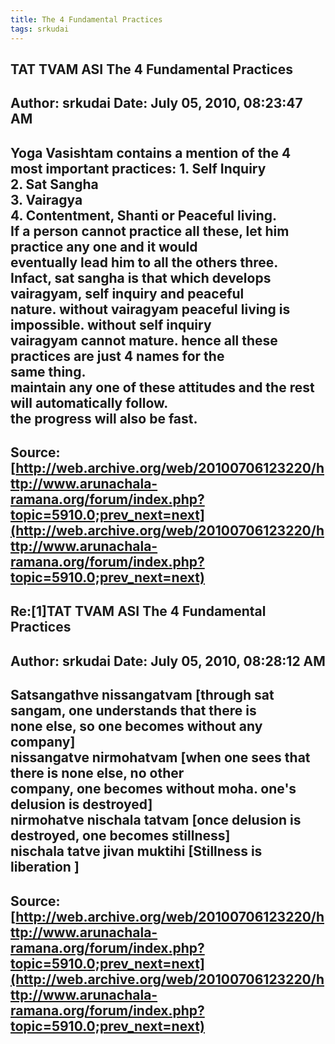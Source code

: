 ```yaml
--- 
title: The 4 Fundamental Practices   
tags: srkudai  
---  
```

## TAT TVAM ASI The 4 Fundamental Practices  
Author: srkudai             Date: July 05, 2010, 08:23:47 AM  
---  
Yoga Vasishtam contains a mention of the 4 most important practices: 1\. Self Inquiry   
2\. Sat Sangha   
3\. Vairagya   
4\. Contentment, Shanti or Peaceful living.   
If a person cannot practice all these, let him practice any one and it would  
eventually lead him to all the others three.   
Infact, sat sangha is that which develops vairagyam, self inquiry and peaceful  
nature. without vairagyam peaceful living is impossible. without self inquiry  
vairagyam cannot mature. hence all these practices are just 4 names for the  
same thing.   
maintain any one of these attitudes and the rest will automatically follow.  
the progress will also be fast.
 ---  
Source:[http://web.archive.org/web/20100706123220/http://www.arunachala-ramana.org/forum/index.php?topic=5910.0;prev_next=next](http://web.archive.org/web/20100706123220/http://www.arunachala-ramana.org/forum/index.php?topic=5910.0;prev_next=next)   
---  

## Re:[1]TAT TVAM ASI  The 4 Fundamental Practices  
Author: srkudai             Date: July 05, 2010, 08:28:12 AM  
---  
Satsangathve nissangatvam [through sat sangam, one understands that there is  
none else, so one becomes without any company]   
nissangatve nirmohatvam [when one sees that there is none else, no other  
company, one becomes without moha. one's delusion is destroyed]   
nirmohatve nischala tatvam [once delusion is destroyed, one becomes stillness]   
nischala tatve jivan muktihi [Stillness is liberation ]
 ---  
Source:[http://web.archive.org/web/20100706123220/http://www.arunachala-ramana.org/forum/index.php?topic=5910.0;prev_next=next](http://web.archive.org/web/20100706123220/http://www.arunachala-ramana.org/forum/index.php?topic=5910.0;prev_next=next)   
---  

